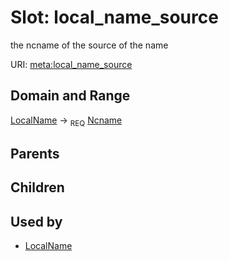 # Slot: local_name_source


the ncname of the source of the name

URI: [meta:local_name_source](https://w3id.org/biolink/biolinkml/meta/local_name_source)
## Domain and Range

[LocalName](LocalName.md) ->  <sub>REQ</sub> [Ncname](Ncname.md)
## Parents

## Children

## Used by

 * [LocalName](LocalName.md)
